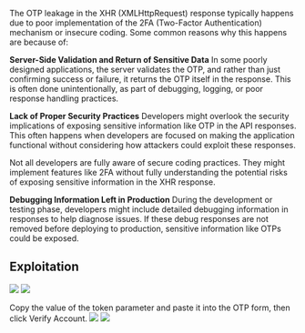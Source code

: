 The OTP leakage in the XHR (XMLHttpRequest) response typically happens due to poor implementation of the 2FA (Two-Factor Authentication) mechanism or insecure coding. Some common reasons why this happens are because of:

**Server-Side Validation and Return of Sensitive Data**
In some poorly designed applications, the server validates the OTP, and rather than just confirming success or failure, it returns the OTP itself in the response. This is often done unintentionally, as part of debugging, logging, or poor response handling practices.

**Lack of Proper Security Practices**
Developers might overlook the security implications of exposing sensitive information like OTP in the API responses. This often happens when developers are focused on making the application functional without considering how attackers could exploit these responses.

Not all developers are fully aware of secure coding practices. They might implement features like 2FA without fully understanding the potential risks of exposing sensitive information in the XHR response.

**Debugging Information Left in Production**
During the development or testing phase, developers might include detailed debugging information in responses to help diagnose issues. If these debug responses are not removed before deploying to production, sensitive information like OTPs could be exposed.


## Exploitation

![](Pasted%20image%2020241204172659.png)
![](Pasted%20image%2020241204172816.png)

Copy the value of the token parameter and paste it into the OTP form, then click Verify Account.
	![](Pasted%20image%2020241204172929.png)
	![](Pasted%20image%2020241204173054.png)
	


